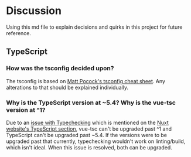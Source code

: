 # Discussion

Using this md file to explain decisions and quirks in this project for future reference.

## TypeScript

### How was the tsconfig decided upon?

The tsconfig is based on [Matt Pocock's tsconfig cheat sheet](https://www.totaltypescript.com/tsconfig-cheat-sheet). Any alterations to that should be explained individually.

### Why is the TypeScript version at ~5.4? Why is the vue-tsc version at ^1?

Due to an [issue with Typechecking](https://github.com/fi3ework/vite-plugin-checker/pull/327) which is mentioned on the [Nuxt website's TypeScript section](https://nuxt.com/docs/guide/concepts/typescript), vue-tsc can't be upgraded past ^1 and TypeScript can't be upgraded past ~5.4. If the versions were to be upgraded past that currently, typechecking wouldn't work on linting/build, which isn't ideal. When this issue is resolved, both can be upgraded.